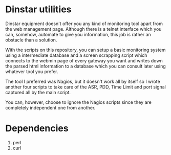 Dinstar utilities
=================

Dinstar equipment doesn't offer you any kind of monitoring tool apart from the web management page. Although there is a 
telnet interface which you can, somehow, automate to give you information, this job is rather an obstacle than a solution.

With the scripts on this repository, you can setup a basic monitoring system using a intermediate database and a screen 
scrapping script which connects to the webmin page of every gateway you want and writes down the parsed html information
to a database which you can consult later using whatever tool you prefer.

The tool I preferred was Nagios, but it doesn't work all by itself so I wrote another four scripts to take care of the ASR,
PDD, Time Limit and port signal captured all by the main script.

You can, however, choose to ignore the Nagios scripts since they are completely independent one from another.

Dependencies
=================

1. perl
2. curl
